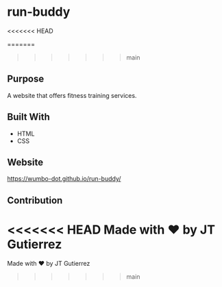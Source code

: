 # run-buddy

<<<<<<< HEAD

=======
>>>>>>> main
## Purpose
A website that offers fitness training services.


## Built With
* HTML
* CSS


## Website
https://wumbo-dot.github.io/run-buddy/

## Contribution
<<<<<<< HEAD
Made with ❤️ by JT Gutierrez
=======
Made with ❤️ by JT Gutierrez
>>>>>>> main
